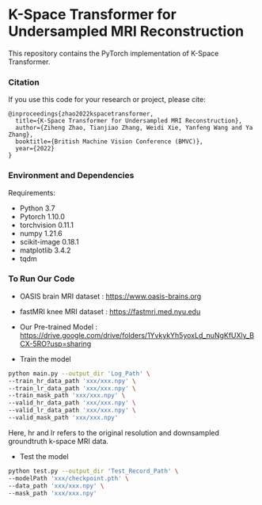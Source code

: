 # K-Space Transformer for Undersampled MRI Reconstruction

This repository contains the PyTorch implementation of K-Space Transformer.

### Citation
If you use this code for your research or project, please cite:

	@inproceedings{zhao2022kspacetransformer,
	  title={K-Space Transformer for Undersampled MRI Reconstruction},
	  author={Ziheng Zhao, Tianjiao Zhang, Weidi Xie, Yanfeng Wang and Ya Zhang},
	  booktitle={British Machine Vision Conference (BMVC)},
	  year={2022}
	}

### Environment and Dependencies
Requirements:
* Python 3.7
* Pytorch 1.10.0
* torchvision 0.11.1
* numpy 1.21.6
* scikit-image 0.18.1
* matplotlib 3.4.2
* tqdm

### To Run Our Code
- OASIS brain MRI dataset : https://www.oasis-brains.org

- fastMRI knee MRI dataset : https://fastmri.med.nyu.edu

- Our Pre-trained Model :
https://drive.google.com/drive/folders/1YvkykYh5yoxLd_nuNgKfUXly_BCX-5RO?usp=sharing

- Train the model
```bash
python main.py --output_dir 'Log_Path' \
--train_hr_data_path 'xxx/xxx.npy' \
--train_lr_data_path 'xxx/xxx.npy' \
--train_mask_path 'xxx/xxx.npy' \
--valid_hr_data_path 'xxx/xxx.npy' \
--valid_lr_data_path 'xxx/xxx.npy' \
--valid_mask_path 'xxx/xxx.npy'
```
Here, hr and lr refers to the original resolution and downsampled groundtruth k-space MRI data.

- Test the model
```bash
python test.py --output_dir 'Test_Record_Path' \
--modelPath 'xxx/checkpoint.pth' \
--data_path 'xxx/xxx.npy' \
--mask_path 'xxx/xxx.npy'
```
